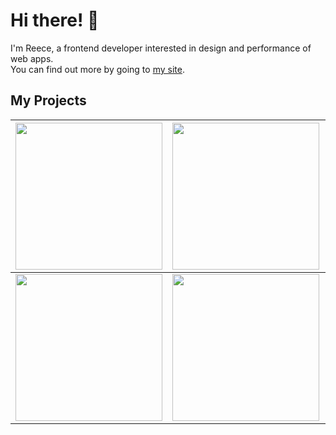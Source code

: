 # Hi there! :wave:
I'm Reece, a frontend developer interested in design and performance of web apps.<br/>
You can find out more by going to <a href="https://reeceatkinson.com">my site</a>.

## My Projects
| <a href="https://upmeet.me"><img width="235px" src="https://firebasestorage.googleapis.com/v0/b/reeceatkinson-site.appspot.com/o/upmeet.svg?alt=media&token=acb467f0-2ebe-45e8-b666-5d103383b877"/></a>         | <a onclick="alert('ShortenAI is currently in development! Stay tuned for updates...')"><img width="235px" src="https://firebasestorage.googleapis.com/v0/b/reeceatkinson-site.appspot.com/o/shortenai.svg?alt=media&token=e6a9300c-b495-4b07-b8ba-095e8012cdcb"/></a>          | <a href="https://upmeet.me"><img width="235px" src="https://firebasestorage.googleapis.com/v0/b/reeceatkinson-site.appspot.com/o/upmeet.svg?alt=media&token=acb467f0-2ebe-45e8-b666-5d103383b877"/></a>                |
| ------------ | ------------- | ------------------ |
| <a href="https://upmeet.me"><img width="235px" src="https://firebasestorage.googleapis.com/v0/b/reeceatkinson-site.appspot.com/o/upmeet.svg?alt=media&token=acb467f0-2ebe-45e8-b666-5d103383b877"/></a>   | <a href="https://upmeet.me"><img width="235px" src="https://firebasestorage.googleapis.com/v0/b/reeceatkinson-site.appspot.com/o/upmeet.svg?alt=media&token=acb467f0-2ebe-45e8-b666-5d103383b877"/></a>      | <a href="https://upmeet.me"><img width="235px" src="https://firebasestorage.googleapis.com/v0/b/reeceatkinson-site.appspot.com/o/upmeet.svg?alt=media&token=acb467f0-2ebe-45e8-b666-5d103383b877"/></a>   | <a href="https://upmeet.me"><img width="235px" src="https://firebasestorage.googleapis.com/v0/b/reeceatkinson-site.appspot.com/o/upmeet.svg?alt=media&token=acb467f0-2ebe-45e8-b666-5d103383b877"/></a>      |

